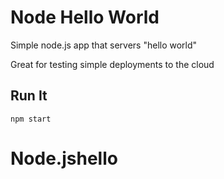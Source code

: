 # Node Hello World

Simple node.js app that servers "hello world"

Great for testing simple deployments to the cloud

## Run It

`npm start`
# Node.jshello
